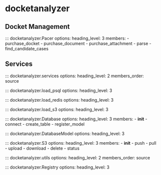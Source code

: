 # docketanalyzer

## Docket Management

::: docketanalyzer.Pacer
    options:
      heading_level: 3
      members:
        - purchase_docket
        - purchase_document
        - purchase_attachment
        - parse
        - find_candidate_cases


## Services

::: docketanalyzer.services
    options:
      heading_level: 2
      members_order: source

::: docketanalyzer.load_psql
    options:
      heading_level: 3

::: docketanalyzer.load_redis
    options:
      heading_level: 3

::: docketanalyzer.load_s3
    options:
      heading_level: 3

::: docketanalyzer.Database
    options:
      heading_level: 3
      members:
        - __init__
        - connect
        - create_table
        - register_model

::: docketanalyzer.DatabaseModel
    options:
      heading_level: 3

::: docketanalyzer.S3
    options:
      heading_level: 3
      members:
        - __init__
        - push
        - pull
        - upload
        - download
        - delete
        - status

::: docketanalyzer.utils
    options:
      heading_level: 2
      members_order: source


::: docketanalyzer.Registry
    options:
      heading_level: 3

